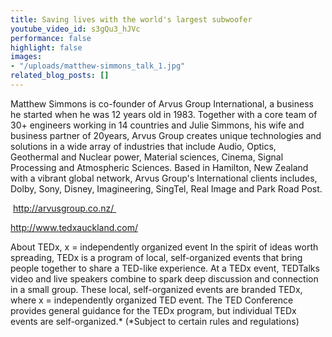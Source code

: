 ```yaml
---
title: Saving lives with the world's largest subwoofer
youtube_video_id: s3gQu3_hJVc
performance: false
highlight: false
images:
- "/uploads/matthew-simmons_talk_1.jpg"
related_blog_posts: []
---
```


Matthew Simmons is co-founder of Arvus Group International, a business he started when he was 12 years old in 1983.  Together with a core team of 30+ engineers working in 14 countries and Julie Simmons, his wife and business partner of 20years, Arvus Group creates unique technologies and solutions in a wide array of industries that include Audio, Optics, Geothermal and Nuclear power, Material sciences, Cinema, Signal Processing and Atmospheric Sciences. Based in Hamilton, New Zealand with a vibrant global network, Arvus Group's International clients includes, Dolby, Sony, Disney, Imagineering, SingTel, Real Image and Park Road Post.

 http://arvusgroup.co.nz/ 

http://www.tedxauckland.com/

About TEDx, x = independently organized event In the spirit of ideas worth spreading, TEDx is a program of local, self-organized events that bring people together to share a TED-like experience. At a TEDx event, TEDTalks video and live speakers combine to spark deep discussion and connection in a small group. These local, self-organized events are branded TEDx, where x = independently organized TED event. The TED Conference provides general guidance for the TEDx program, but individual TEDx events are self-organized.* (*Subject to certain rules and regulations)
